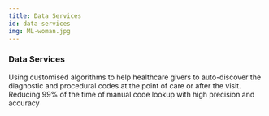 ```yaml
---
title: Data Services
id: data-services
img: ML-woman.jpg
---
```


### Data Services

Using customised algorithms to help healthcare givers to auto-discover the diagnostic and procedural codes at the point of care or after the visit. Reducing 99% of the time of manual code lookup with high precision and accuracy